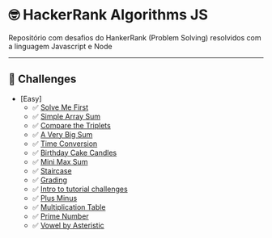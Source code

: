 # 🤓 HackerRank Algorithms JS
Repositório com desafios do HankerRank (Problem Solving) resolvidos com a linguagem Javascript e Node

---

## 🚀 Challenges

- [Easy]
    - ✅ [Solve Me First](./00-solve-me-first.js)
    - ✅ [Simple Array Sum](./01-simple-array-sum.js)
    - ✅ [Compare the Triplets](./02-compare-the-triplets.js)
    - ✅ [A Very Big Sum](./03-a-very-big-sum.js)
    - ✅ [Time Conversion](./04-time-conversion.js)
    - ✅ [Birthday Cake Candles](./05-birthday-cake-candles.js)
    - ✅ [Mini Max Sum](./06-mini-max-sum.js)
    - ✅ [Staircase](./07-staircase.js)
    - ✅ [Grading](./08-grading.js)
    - ✅ [Intro to tutorial challenges](./09-tutorial-intro.js)
    - ✅ [Plus Minus](./10-plus-minus.js)
    - ✅ [Multiplication Table](./11-multiplication-table.js)
    - ✅ [Prime Number](./12-primer-number.js)
    - ✅ [Vowel by Asteristic](./13-vowel-by-asteristic.js)
    

